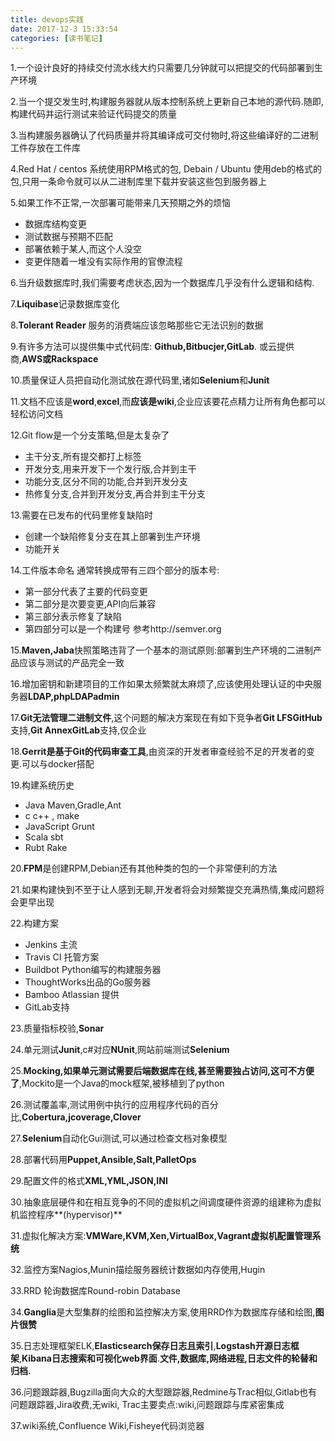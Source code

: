 ```yaml
---
title: devops实践
date: 2017-12-3 15:33:54
categories: [读书笔记]
---
```



<!-- TOC -->


<!-- /TOC -->


1.一个设计良好的持续交付流水线大约只需要几分钟就可以把提交的代码部署到生产环境

2.当一个提交发生时,构建服务器就从版本控制系统上更新自己本地的源代码.随即,构建代码并运行测试来验证代码提交的质量

3.当构建服务器确认了代码质量并将其编译成可交付物时,将这些编译好的二进制工件存放在工件库

4.Red Hat / centos 系统使用RPM格式的包, Debain / Ubuntu 使用deb的格式的包,只用一条命令就可以从二进制库里下载并安装这些包到服务器上

5.如果工作不正常,一次部署可能带来几天预期之外的烦恼

* 数据库结构变更
* 测试数据与预期不匹配
* 部署依赖于某人,而这个人没空
* 变更伴随着一堆没有实际作用的官僚流程


6.当升级数据库时,我们需要考虑状态,因为一个数据库几乎没有什么逻辑和结构.


7.**Liquibase**记录数据库变化

8.**Tolerant Reader** 服务的消费端应该忽略那些它无法识别的数据

9.有许多方法可以提供集中式代码库: **Github,Bitbucjer,GitLab**. 或云提供商,**AWS或Rackspace**

10.质量保证人员把自动化测试放在源代码里,诸如**Selenium**和**Junit**

11.文档不应该是**word**,**excel**,而**应该是wiki**,企业应该要花点精力让所有角色都可以轻松访问文档

12.Git flow是一个分支策略,但是太复杂了 
  * 主干分支,所有提交都打上标签
  * 开发分支,用来开发下一个发行版,合并到主干
  * 功能分支,区分不同的功能,合并到开发分支
  * 热修复分支,合并到开发分支,再合并到主干分支

13.需要在已发布的代码里修复缺陷时 
  * 创建一个缺陷修复分支在其上部署到生产环境
  * 功能开关

14.工件版本命名
通常转换成带有三四个部分的版本号:
  * 第一部分代表了主要的代码变更
  * 第二部分是次要变更,API向后兼容
  * 第三部分表示修复了缺陷
  * 第四部分可以是一个构建号 
参考http://semver.org

15.**Maven,Jaba**快照策略违背了一个基本的测试原则:部署到生产环境的二进制产品应该与测试的产品完全一致

16.增加密钥和新建项目的工作如果太频繁就太麻烦了,应该使用处理认证的中央服务器**LDAP,phpLDAPadmin**

17.**Git无法管理二进制文件**,这个问题的解决方案现在有如下竞争者**Git LFSGitHub**支持,**Git AnnexGitLab**支持,仅企业

18.**Gerrit是基于Git的代码审查工具**,由资深的开发者审查经验不足的开发者的变更.可以与docker搭配


19.构建系统历史 
  * Java Maven,Gradle,Ant
  * c c++ , make
  * JavaScript Grunt
  * Scala sbt
  * Rubt Rake

20.**FPM**是创建RPM,Debian还有其他种类的包的一个非常便利的方法

21.如果构建快到不至于让人感到无聊,开发者将会对频繁提交充满热情,集成问题将会更早出现

22.构建方案 
  * Jenkins 主流
  * Travis CI 托管方案
  * Buildbot Python编写的构建服务器
  * ThoughtWorks出品的Go服务器
  * Bamboo Atlassian 提供
  * GitLab支持

23.质量指标校验,**Sonar**

24.单元测试**Junit**,c#对应**NUnit**,网站前端测试**Selenium**

25.**Mocking,如果单元测试需要后端数据库在线,甚至需要独占访问,这可不方便了**,Mockito是一个Java的mock框架,被移植到了python

26.测试覆盖率,测试用例中执行的应用程序代码的百分比,**Cobertura,jcoverage,Clover**

27.**Selenium**自动化Gui测试,可以通过检查文档对象模型

28.部署代码用**Puppet,Ansible,Salt,PalletOps**

29.配置文件的格式**XML,YML,JSON,INI**

30.抽象底层硬件和在相互竞争的不同的虚拟机之间调度硬件资源的组建称为虚拟机监控程序**(hypervisor)**

31.虚拟化解决方案:**VMWare,KVM,Xen,VirtualBox,Vagrant虚拟机配置管理系统**

32.监控方案Nagios,Munin描绘服务器统计数据如内存使用,Hugin

33.RRD 轮询数据库Round-robin Database

34.**Ganglia**是大型集群的绘图和监控解决方案,使用RRD作为数据库存储和绘图,**图片很赞**

35.日志处理框架ELK,**Elasticsearch保存日志且索引**,**Logstash开源日志框架**,**Kibana日志搜索和可视化web界面**.**文件,数据库,网络进程,日志文件的轮替和归档.**

36.问题跟踪器,Bugzilla面向大众的大型跟踪器,Redmine与Trac相似,Gitlab也有问题跟踪器,Jira收费,无wiki, Trac主要卖点:wiki,问题跟踪与库紧密集成

37.wiki系统,Confluence Wiki,Fisheye代码浏览器
